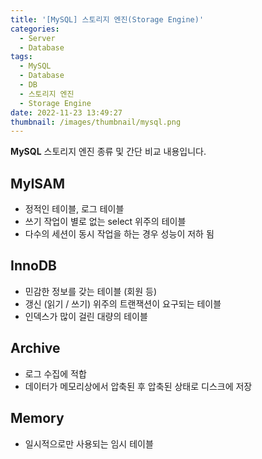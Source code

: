 ```yaml
---
title: '[MySQL] 스토리지 엔진(Storage Engine)'
categories:
  - Server
  - Database
tags:
  - MySQL
  - Database
  - DB
  - 스토리지 엔진
  - Storage Engine
date: 2022-11-23 13:49:27
thumbnail: /images/thumbnail/mysql.png
---
```


**MySQL** 스토리지 엔진 종류 및 간단 비교 내용입니다.

## MyISAM

- 정적인 테이블, 로그 테이블
- 쓰기 작업이 별로 없는 select 위주의 테이블
- 다수의 세션이 동시 작업을 하는 경우 성능이 저하 됨

## InnoDB

- 민감한 정보를 갖는 테이블 (회원 등)
- 갱신 (읽기 / 쓰기) 위주의 트랜잭션이 요구되는 테이블
- 인덱스가 많이 걸린 대량의 테이블

## Archive

- 로그 수집에 적합
- 데이터가 메모리상에서 압축된 후 압축된 상태로 디스크에 저장

## Memory

- 일시적으로만 사용되는 임시 테이블
